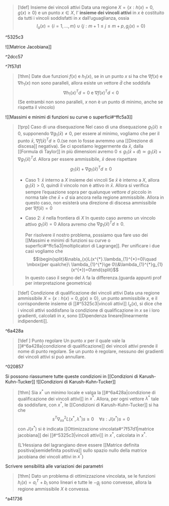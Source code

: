 >[!def] Insieme dei vincoli attivi
>Data una regione $X=\{x:h(x)=0, g(x)\ge 0\}$ e un punto $x\in X$, l’ **insieme dei vincoli attivi** in $x$ è costituito da tutti i vincoli soddisfatti in $x$ dall’uguaglianza, ossia
>$$I_{a}(x)=\{i=1,\ldots,m\}\cup\{j:m+1\le j\le m+p, g_{j}(x)=0\}$$

^5325c3

![[Matrice Jacobiana]]

^2dcc57

^7f57d1
>[!thm]
>Date due funzioni $f(x)$ e $h_{1}(x)$, se in un punto $x$ si ha che $\nabla f(x)$ e $\nabla{h_1}(x)$ non sono paralleli, allora esiste un vettore $\bar d$ che soddisfa 
>$$\nabla h_{1}(x)^{T}d = 0\mbox{ e}\ \nabla{f(x)}^{T}d < 0$$
>(Se entrambi non sono paralleli, $x$ non è un punto di minimo, anche se rispetta il vincolo)

![[Massimi e minimi di funzioni su curve o superfici#^ffc5a3]]

>[!prp] Caso di una disequazione
>Nel caso di una disequazione $g_{1}(\bar{x})\ge 0$, supponendo $\nabla g_{1}(\bar x)\not = 0$, per essere al minimo, vogliamo che per il punto $\bar x$, $\nabla f(\bar {x})^{T}d \ge 0$.(se non lo fosse avremmo una [[Direzione di discesa]] negativa).
>Se ci spostiamo leggermente da $\bar{x}$, dalla [[Formula di Taylor]] in più dimensioni avremo $0\le g_{1}(\bar {x} +d )\simeq g_{1}(\bar x)+\nabla g_{1}(\bar x)^{T}d$.
>Allora per essere ammissibile, $\bar x$ deve rispettare $$g_{1}(\bar x)+\nabla g_{1}(\bar x)^{T}d\ge 0$$
>- Caso 1: $\bar x$ interno a $X$ insieme dei vincoli
> Se $\bar x$ è interno a $X$, allora $g_{1}(\bar x)>0$, quindi il vincolo non è attivo in $\bar x$. Allora si verifica sempre l’equazione sopra per qualunque vettore $d$ piccolo in norma tale che $\bar x+d$ sia ancora nella regione ammissibile.
>  Allora in questo caso, non esisterà una direzione di discesa ammissibile per $\nabla f(\bar x)=0$
>  - Caso 2: $\bar x$ nella frontiera di $X$
>    In questo caso avremo un vincolo attivo $g_{1}(\bar x)=0$
>    Allora avremo che $\nabla g_{1}(\bar x)^{T}d\ge 0$.
>    
>    Per risolvere il nostro problema, possiamo qua fare uso dei [[Massimi e minimi di funzioni su curve o superfici#^ffc5a3|moltiplicatori di Lagrange]]. Per unificare i due casi vogliamo che $$\begin{split}&\nabla_{x}L(x^{*}.\lambda_{1}^{*}=0)\quad \mbox{per qualche}\ \lambda_{1}^{*}\ge 0\\&\lambda_{1}^{*}g_{1}(x^{*})=0\end{split}$$ In questo caso il segno del $\lambda$ fa la differenza.(guarda appunti prof per interpretazione geometrica)
>    

>[!def] Condizione di qualificazione dei vincoli attivi
>Data una regione ammissibile $X=\{x:h(x)=0, g(x)\ge 0\}$, un punto ammissibile $x$, e il corrispondente insieme di [[#^5325c3|vincoli attivi]] $I_{a}(x)$, si dice che i vincoli attivi soddisfano la condizione di qualificazione in $x$ se i loro gradienti, calcolati in $x$, sono [[Dipendenza lineare|linearmente indipendenti]].

^6a428a

>[!def ] Punto regolare
>Un punto $x$ per il quale vale la [[#^6a428a|condizione di qualificazione]] dei vincoli attivi prende il nome di punto regolare.
>Se un punto è regolare, nessuno dei gradienti dei vincoli attivi si può annullare.

^020857

Si possono riassumere tutte queste condizioni in [[Condizioni di Karush-Kuhn-Tucker]]
![[Condizioni di Karush-Kuhn-Tucker]]

>[!thm]
>Sia $x^{*}$ un minimo locale e valga la [[#^6a428a|condizione di qualificazione dei vincoli attivi]] in $x^{*}$. Allora, per ogni vettore $\lambda^{*}$ tale da soddisfare, con $x^{*}$, le [[Condizioni di Karush-Kuhn-Tucker]] si ha che
>$$s^{T}\nabla^{2}_{xx}L(x^{*},\lambda^{*})s\ge 0 \quad \forall s:J(x^*)s=0$$
>con $J(x^{*})$ si è indicata [[Ottimizzazione vincolata#^7f57d1|matrice jacobiana]] dei [[#^5325c3|vincoli attivi]] in $x^{*}$, calcolata in $x^*$.
>
>(L’Hessiana del lagrangiano deve essere [[Matrice definita positiva|semidefinita positiva]] sullo spazio nullo della matrice jacobiana dei vincoli attivi in $x^{*}$)

Scrivere sensibilità alle variazioni dei parametri

>[!thm]
> Dato un problema di ottimizzazione vincolata, se le funzioni $h_{i}(x)=a_{i}^{T}+b_{i}$ sono lineari e tutte le $-g_{j}$ sono convesse, allora la regione ammissibile $X$ è convessa.

^a41736

